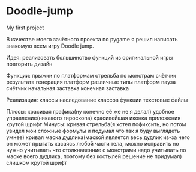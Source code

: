 # Doodle-jump
My first project

В качестве моего зачётного проекта по pygame я решил написать знакомую всем игру Doodle jump.

Идея:
  реализовать большинство функций из оригинальной игры
  повторить дизайн

Функции:
  прыжки по платформам
  стрельба по монстрам
  счётчик результата
  генерация платформ
  различные типы платформ
  пауза
  счётчик
  начальная заставка
  конечная заставка

Реализация:
  классы
  наследование классов
  функции
  текстовые файлы

Плюсы:
  красивая графика(ну конечно её же не я делал)
  удобное управление(никакого гироскопа)
  красивейшая иконка приложения
  крутой шрифт
Минусы:
  кривая стрельба(я хотел пофиксить, но потом увидел мои сложные формулы и подумал что так я буду выглядеть умнее)
  кривая маска дудлика(маской является весь дудлик из-за чего он может прыгать касаясь любой части тела, можно исправить но нужно учитывать что столкнавенние с монстрами надо учитывать по маске всего дудлика, поэтому без костылей решение не придумал)
  слишком крутой шрифт
